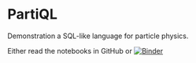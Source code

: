 # PartiQL

Demonstration a SQL-like language for particle physics.

Either read the notebooks in GitHub or [![Binder](https://mybinder.org/badge_logo.svg)](https://mybinder.org/v2/gh/jpivarski/PartiQL.git/master?urlpath=lab/tree/01-introduction.ipynb)
